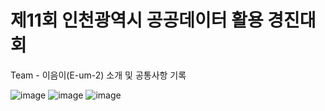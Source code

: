 # 제11회 인천광역시 공공데이터 활용 경진대회

Team - 이음이(E-um-2)
소개 및 공통사항 기록

![image](https://github.com/user-attachments/assets/5f418e48-1ba6-40c2-9a5f-3db3c7317480)
![image](https://github.com/user-attachments/assets/a3d4499a-e3d5-48da-a416-b5af60f7ce9f)
![image](https://github.com/user-attachments/assets/b75dd877-c5cd-4b75-9bcf-b47f8595ab78)
